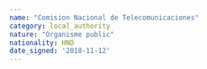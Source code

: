 ```yaml
---
name: "Comision Nacional de Telecomunicaciones"
category: local_authority
nature: "Organisme public"
nationality: HND
date_signed: '2018-11-12'
---
```

    